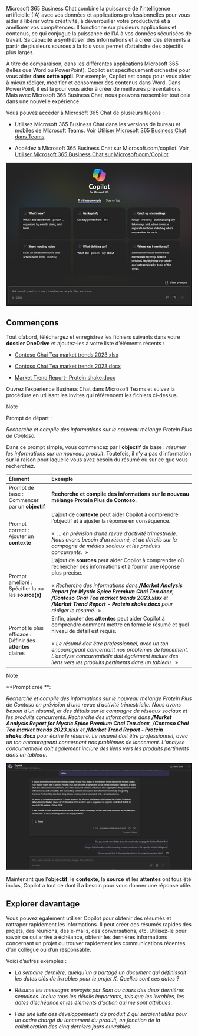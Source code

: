 
Microsoft 365 Business Chat combine la puissance de l’intelligence artificielle (IA) avec vos données et applications professionnelles pour vous aider à libérer votre créativité, à déverrouiller votre productivité et à améliorer vos compétences. Il fonctionne sur plusieurs applications et contenus, ce qui conjugue la puissance de l’IA à vos données sécurisées de travail. Sa capacité à synthétiser des informations et à créer des éléments à partir de plusieurs sources à la fois vous permet d’atteindre des objectifs plus larges.

À titre de comparaison, dans les différentes applications Microsoft 365 (telles que Word ou PowerPoint), Copilot est spécifiquement orchestré pour vous aider **dans cette appli**. Par exemple, Copilot est conçu pour vous aider à mieux rédiger, modifier et consommer des contenus dans Word. Dans PowerPoint, il est là pour vous aider à créer de meilleures présentations. Mais avec Microsoft 365 Business Chat, nous pouvons rassembler tout cela dans une nouvelle expérience.

Vous pouvez accéder à Microsoft 365 Chat de plusieurs façons :

- Utilisez Microsoft 365 Business Chat dans les versions de bureau et mobiles de Microsoft Teams. Voir [Utiliser Microsoft 365 Business Chat dans Teams](https://support.microsoft.com/topic/open-microsoft-365-chat-in-teams-c6de0a62-4f9e-479d-b5f2-af036e342181)

- Accédez à Microsoft 365 Business Chat sur Microsoft.com/copilot. Voir [Utiliser Microsoft 365 Business Chat sur Microsoft.com/Copilot](https://support.microsoft.com/topic/use-microsoft-365-chat-at-microsoft365-com-or-in-the-microsoft-365-office-app-4a2538f9-962f-4c7c-a368-f6006bc13d6f)

![Capture d’écran de l’expérience de conversation avec Copilot dans Teams](../media/copilot-chat-experience-teams.png)


## Commençons

Tout d’abord, téléchargez et enregistrez les fichiers suivants dans votre **dossier OneDrive** et ajoutez-les à votre liste d’éléments récents :

- [Contoso Chai Tea market trends 2023.xlsx](https://go.microsoft.com/fwlink/?linkid=2268822)

- [Contoso Chai Tea market trends 2023.docx](https://go.microsoft.com/fwlink/?linkid=2269122)

- [Market Trend Report- Protein shake.docx](https://go.microsoft.com/fwlink/?linkid=2268827)

Ouvrez l’expérience Business Chat dans Microsoft Teams et suivez la procédure en utilisant les invites qui référencent les fichiers ci-dessus.

> [!NOTE]
> Prompt de départ :
>
> _Recherche et compile des informations sur le nouveau mélange Protein Plus de Contoso._

Dans ce prompt simple, vous commencez par l’**objectif** de base : _résumer les informations sur un nouveau produit_. Toutefois, il n’y a pas d’information sur la raison pour laquelle vous avez besoin du résumé ou sur ce que vous recherchez.

| Élément | Exemple |
| :------ | :------- |
| Prompt de base : <br>Commencer par un **objectif** | **Recherche et compile des informations sur le nouveau mélange Protein Plus de Contoso.** |
| Prompt correct : <br>Ajouter un **contexte** | L’ajout de **contexte** peut aider Copilot à comprendre l’objectif et à ajuster la réponse en conséquence.<br><br>«  _... en prévision d’une revue d’activité trimestrielle. Nous avons besoin d’un résumé, et de détails sur la campagne de médias sociaux et les produits concurrents._  » |
| Prompt amélioré : <br>Spécifier la ou les **source(s)** | L’ajout de **sources** peut aider Copilot à comprendre où rechercher des informations et à fournir une réponse plus précise.<br><br>« _Recherche des informations dans **/Market Analysis Report for Mystic Spice Premium Chai Tea.docx**, **/Contoso Chai Tea market trends 2023.xlsx** et **/Market Trend Report - Protein shake.docx** pour rédiger le résumé._  » |
| Prompt le plus efficace : <br>Définir des **attentes** claires | Enfin, ajouter des **attentes** peut aider Copilot à comprendre comment mettre en forme le résumé et quel niveau de détail est requis.<br><br>« _Le résumé doit être professionnel, avec un ton encourageant concernant nos problèmes de lancement. L’analyse concurrentielle doit également inclure des liens vers les produits pertinents dans un tableau._  » |

> [!NOTE]
> **Prompt créé **:
>
> _Recherche et compile des informations sur le nouveau mélange Protein Plus de Contoso en prévision d’une revue d’activité trimestrielle. Nous avons besoin d’un résumé, et des détails sur la campagne de réseaux sociaux et les produits concurrents. Recherche des informations dans **/Market Analysis Report for Mystic Spice Premium Chai Tea.docx**, **/Contoso Chai Tea market trends 2023.xlsx** et **/Market Trend Report - Protein shake.docx** pour écrire le résumé. Le résumé doit être professionnel, avec un ton encourageant concernant nos problèmes de lancement. L’analyse concurrentielle doit également inclure des liens vers les produits pertinents dans un tableau._

[![Capture d’écran des résultats du prompt créé à l’aide de l’expérience de conversation Copilot dans Teams. ](../media/copilot-chat-results-teams.png)](../media/copilot-chat-results-teams.png#lightbox)

Maintenant que l’**objectif**, le **contexte**, la **source** et les **attentes** ont tous été inclus, Copilot a tout ce dont il a besoin pour vous donner une réponse utile.

## Explorer davantage

Vous pouvez également utiliser Copilot pour obtenir des résumés et rattraper rapidement les informations. Il peut créer des résumés rapides des projets, des réunions, des e-mails, des conversations, etc. Utilisez-le pour savoir ce qui arrive à échéance, obtenir les dernières informations concernant un projet ou trouver rapidement les communications récentes d’un collègue ou d’un responsable.

Voici d’autres exemples :

- _La semaine dernière, quelqu’un a partagé un document qui définissait les dates clés de livrables pour le projet X. Quelles sont ces dates_ ?

- _Résume les messages envoyés par Sam au cours des deux dernières semaines. Inclue tous les détails importants, tels que les livrables, les dates d’échéance et les éléments d’action qui me sont attribués_.

- _Fais une liste des développements du produit Z qui seraient utiles pour un cadre chargé du lancement du produit, en fonction de la collaboration des cinq derniers jours ouvrables._